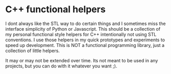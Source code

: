 
# C++ functional helpers

I dont always like the STL way to do certain things and I sometimes miss the interface simplicity of Python or Javascript. 
This should be a collection of my personal functional style helpers for C++ intentionally not using STL conventions.
I use those helpers in my quick prototypes and experiments to speed up development. This is NOT a functional programming library, 
just a collection of little helpers. 

It may or may not be extended over time. 
Its not meant to be used in any projects, but you can do with it whatever you want ;). 

